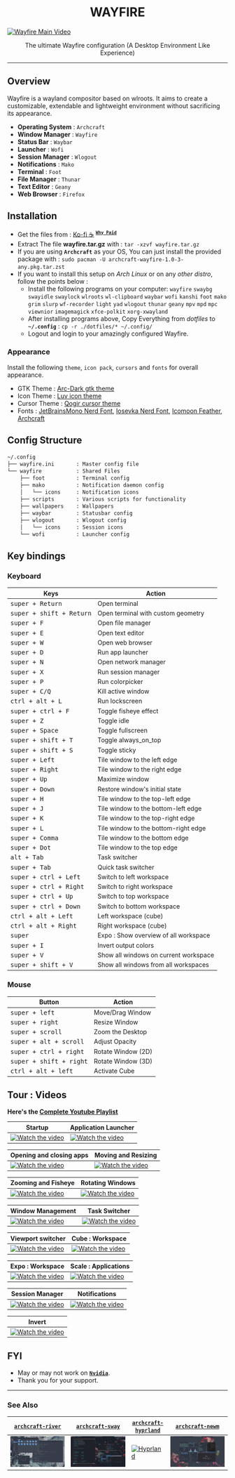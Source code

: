 <h1 align="center">WAYFIRE</h1>

[![Wayfire Main Video](screenshot.png)](https://youtu.be/PXEerGOE8hc)

<p align="center">The ultimate Wayfire configuration (A Desktop Environment Like Experience)</p>

---

## Overview

Wayfire is a wayland compositor based on wlroots. It aims to create a customizable, extendable and lightweight environment without sacrificing its appearance.

- **Operating System** : `Archcraft`
- **Window Manager** : `Wayfire`
- **Status Bar** : `Waybar`
- **Launcher** : `Wofi`
- **Session Manager** : `Wlogout`
- **Notifications** : `Mako`
- **Terminal** : `Foot`
- **File Manager** : `Thunar`
- **Text Editor** : `Geany`
- **Web Browser** : `Firefox`

## Installation
- Get the files from : [Ko-fi :coffee:](https://ko-fi.com/s/f379e986f4) <sup>[**`Why Paid`**](https://github.com/adi1090x/adi1090x/blob/master/WHY.md)</sup>
- Extract The file **wayfire.tar.gz** with : `tar -xzvf wayfire.tar.gz`
- If you are using **`Archcraft`** as your OS, You can just install the provided package with : `sudo pacman -U archcraft-wayfire-1.0-3-any.pkg.tar.zst`
- If you want to install this setup on _Arch Linux_ or on any _other distro_, follow the points below :
  - Install the following programs on your computer: `wayfire` `swaybg` `swayidle` `swaylock` `wlroots` `wl-clipboard` `waybar` `wofi`  `kanshi` `foot` `mako` `grim` `slurp` `wf-recorder` `light` `yad` `wlogout` `thunar` `geany` `mpv` `mpd` `mpc` `viewnior` `imagemagick` `xfce-polkit` `xorg-xwayland`
  - After installing programs above, Copy Everything from _dotfiles_ to **`~/.config`** : `cp -r ./dotfiles/* ~/.config/` 
  - Logout and login to your amazingly configured Wayfire.

### Appearance

Install the following `theme`, `icon pack`, `cursors` and `fonts` for overall appearance.

- GTK Theme : [Arc-Dark gtk theme](https://github.com/horst3180/arc-theme)
- Icon Theme : [Luv icon theme](https://github.com/Nitrux/luv-icon-theme)
- Cursor Theme : [Qogir cursor theme](https://www.gnome-look.org/p/1366182/)
- Fonts : [JetBrainsMono Nerd Font](https://github.com/ryanoasis/nerd-fonts/releases/download/v2.1.0/JetBrainsMono.zip), [Iosevka Nerd Font](https://github.com/ryanoasis/nerd-fonts/releases/download/v2.1.0/Iosevka.zip), [Icomoon Feather](https://github.com/archcraft-os/archcraft-packages/blob/main/archcraft-fonts/files/icon-fonts/Icomoon-Feather.ttf), [Archcraft](https://github.com/archcraft-os/archcraft-packages/blob/main/archcraft-fonts/files/icon-fonts/archcraft.ttf)

## Config Structure
```
~/.config
├── wayfire.ini       : Master config file
└── wayfire           : Shared Files
    ├── foot          : Terminal config
    ├── mako          : Notification daemon config
    │   └── icons     : Notification icons
    ├── scripts       : Various scripts for functionality
    ├── wallpapers    : Wallpapers
    ├── waybar        : Statusbar config
    ├── wlogout       : Wlogout config
    │   └── icons     : Session icons
    └── wofi          : Launcher config
```

## Key bindings

### Keyboard
| Keys | Action |
| --- | --- |
| <kbd>super + Return</kbd> | Open terminal |
| <kbd>super + shift + Return</kbd> | Open terminal with custom geometry |
| <kbd>super + F</kbd> | Open file manager |
| <kbd>super + E</kbd> | Open text editor |
| <kbd>super + W</kbd> | Open web browser|
| <kbd>super + D</kbd> | Run app launcher |
| <kbd>super + N</kbd> | Open network manager |
| <kbd>super + X</kbd> | Run session manager |
| <kbd>super + P</kbd> | Run colorpicker |
| <kbd>super + C/Q</kbd> | Kill active window |
| <kbd>ctrl + alt + L</kbd> | Run lockscreen |
| <kbd>super + ctrl + F</kbd> | Toggle fisheye effect |
| <kbd>super + Z</kbd> | Toggle idle |
| <kbd>super + Space</kbd> | Toggle fullscreen |
| <kbd>super + shift + T</kbd> | Toggle always_on_top |
| <kbd>super + shift + S</kbd> | Toggle sticky|
| <kbd>super + Left</kbd> | Tile window to the left edge |
| <kbd>super + Right</kbd> | Tile window to the right edge |
| <kbd>super + Up</kbd> | Maximize window |
| <kbd>super + Down</kbd> | Restore window's initial state |
| <kbd>super + H</kbd> | Tile window to the top-left edge |
| <kbd>super + J</kbd> | Tile window to the bottom-left edge |
| <kbd>super + K</kbd> | Tile window to the top-right edge |
| <kbd>super + L</kbd> | Tile window to the bottom-right edge |
| <kbd>super + Comma</kbd> | Tile window to the bottom edge |
| <kbd>super + Dot</kbd> | Tile window to the top edge |
| <kbd>alt + Tab</kbd> | Task switcher |
| <kbd>super + Tab</kbd> | Quick task switcher |
| <kbd>super + ctrl + Left</kbd> | Switch to left workspace |
| <kbd>super + ctrl + Right</kbd> | Switch to right workspace |
| <kbd>super + ctrl + Up</kbd> | Switch to top workspace |
| <kbd>super + ctrl + Down</kbd> | Switch to bottom workspace |
| <kbd>ctrl + alt + Left</kbd> | Left workspace (cube) |
| <kbd>ctrl + alt + Right</kbd> | Right workspace (cube) |
| <kbd>super</kbd> | Expo : Show overview of all workspace |
| <kbd>super + I</kbd> | Invert output colors |
| <kbd>super + V</kbd> | Show all windows on current workspace |
| <kbd>super + shift + V</kbd> | Show all windows from all workspaces |

### Mouse
| Button | Action |
| --- | --- |
| <kbd>super + left</kbd> | Move/Drag Window |
| <kbd>super + right</kbd> | Resize Window |
| <kbd>super + scroll</kbd> | Zoom the Desktop |
| <kbd>super + alt + scroll</kbd> | Adjust Opacity |
| <kbd>super + ctrl + right</kbd> | Rotate Window (2D) |
| <kbd>super + shift + right</kbd> | Rotate Window (3D) |
| <kbd>ctrl + alt + left</kbd> | Activate Cube |

## Tour : Videos

**Here's the [Complete Youtube Playlist](https://youtube.com/playlist?list=PLXH9dADRlWHYk_5Boqiu7L3HcLVC83TWU)**

| Startup | Application Launcher |
| --- | --- |
|[![Watch the video](https://img.youtube.com/vi/rb7esBfdYvA/mqdefault.jpg)](https://youtu.be/rb7esBfdYvA)|[![Watch the video](https://img.youtube.com/vi/3KT9lZd6tuQ/mqdefault.jpg)](https://youtu.be/3KT9lZd6tuQ)|

| Opening and closing apps | Moving and Resizing |
| --- | --- |
|[![Watch the video](https://img.youtube.com/vi/qdLq9SHcKuA/mqdefault.jpg)](https://youtu.be/qdLq9SHcKuA)|[![Watch the video](https://img.youtube.com/vi/Bt9uFceTRVw/mqdefault.jpg)](https://youtu.be/Bt9uFceTRVw)|

| Zooming and Fisheye | Rotating Windows |
| --- | --- |
|[![Watch the video](https://img.youtube.com/vi/D8prWw1av2Q/mqdefault.jpg)](https://youtu.be/D8prWw1av2Q)|[![Watch the video](https://img.youtube.com/vi/Bv7Zx-BDC7M/mqdefault.jpg)](https://youtu.be/Bv7Zx-BDC7M)|

| Window Management | Task Switcher |
| --- | --- |
|[![Watch the video](https://img.youtube.com/vi/qRJ2IG_UqV8/mqdefault.jpg)](https://youtu.be/qRJ2IG_UqV8)|[![Watch the video](https://img.youtube.com/vi/SbvYeLsk4o0/mqdefault.jpg)](https://youtu.be/SbvYeLsk4o0)|

| Viewport switcher | Cube : Workspace |
| --- | --- |
|[![Watch the video](https://img.youtube.com/vi/wUHCLc_o1r0/mqdefault.jpg)](https://youtu.be/wUHCLc_o1r0)|[![Watch the video](https://img.youtube.com/vi/z4jJZMc4rZc/mqdefault.jpg)](https://youtu.be/z4jJZMc4rZc)|

| Expo : Workspace | Scale : Applications |
| --- | --- |
|[![Watch the video](https://img.youtube.com/vi/P_3-DKxfzDY/mqdefault.jpg)](https://youtu.be/P_3-DKxfzDY)|[![Watch the video](https://img.youtube.com/vi/56nkD4zIj30/mqdefault.jpg)](https://youtu.be/56nkD4zIj30)|

| Session Manager | Notifications |
| --- | --- |
|[![Watch the video](https://img.youtube.com/vi/RxMXymcozXo/mqdefault.jpg)](https://youtu.be/RxMXymcozXo)|[![Watch the video](https://img.youtube.com/vi/7lVr7jjXXT4/mqdefault.jpg)](https://youtu.be/7lVr7jjXXT4)|

| Invert |
| --- |
|[![Watch the video](https://img.youtube.com/vi/LuBZHFAkWWo/mqdefault.jpg)](https://youtu.be/LuBZHFAkWWo)|

## FYI
- May or may not work on [**`Nvidia`**](https://wiki.archlinux.org/title/wayland#Requirements).
- Thank you for your support.

---

### See Also

| [**`archcraft-river`**](https://github.com/archcraft-os/archcraft-river) | [**`archcraft-sway`**](https://github.com/archcraft-os/archcraft-sway) | [**`archcraft-hyprland`**](https://github.com/archcraft-os/archcraft-hyprland) | [**`archcraft-newm`**](https://github.com/archcraft-os/archcraft-newm) |
| --- | --- | --- | --- |
|[![River](https://raw.githubusercontent.com/archcraft-os/archcraft-river/main/screenshots/River_4.png)](https://github.com/archcraft-os/archcraft-river)|[![Sway](https://raw.githubusercontent.com/archcraft-os/archcraft-sway/main/screenshots/sway_6.png)](https://github.com/archcraft-os/archcraft-sway)|[![Hyprland](https://raw.githubusercontent.com/archcraft-os/archcraft-hyprland/main/screenshots/dark/hypr_dark_2.png)](https://github.com/archcraft-os/archcraft-hyprland)| [![Newm](https://raw.githubusercontent.com/archcraft-os/archcraft-newm/main/screenshots/solid/newm_5.png)](https://github.com/archcraft-os/archcraft-newm)|
